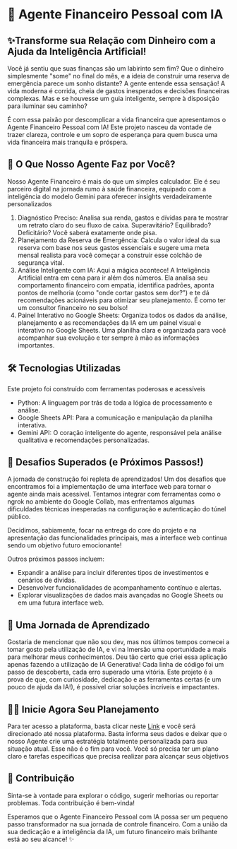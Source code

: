 # 🤖 Agente Financeiro Pessoal com IA

## ✨Transforme sua Relação com Dinheiro com a Ajuda da Inteligência Artificial!
Você já sentiu que suas finanças são um labirinto sem fim? Que o dinheiro simplesmente "some" no final do mês, e a ideia de construir uma reserva de emergência parece um sonho distante? A gente entende essa sensação! A vida moderna é corrida, cheia de gastos inesperados e decisões financeiras complexas. Mas e se houvesse um guia inteligente, sempre à disposição para iluminar seu caminho?

É com essa paixão por descomplicar a vida financeira que apresentamos o Agente Financeiro Pessoal com IA! Este projeto nasceu da vontade de trazer clareza, controle e um sopro de esperança para quem busca uma vida financeira mais tranquila e próspera.

## 🚀 O Que Nosso Agente Faz por Você?

Nosso Agente Financeiro é mais do que um simples calculador. Ele é seu parceiro digital na jornada rumo à saúde financeira, equipado com a inteligência do modelo Gemini para oferecer insights verdadeiramente personalizados

1. Diagnóstico Preciso: Analisa sua renda, gastos e dívidas para te mostrar um retrato claro do seu fluxo de caixa. Superavitário? Equilibrado? Deficitário? Você saberá exatamente onde pisa.
2. Planejamento da Reserva de Emergência: Calcula o valor ideal da sua reserva com base nos seus gastos essenciais e sugere uma meta mensal realista para você começar a construir esse colchão de segurança vital.
3. Análise Inteligente com IA: Aqui a mágica acontece! A Inteligência Artificial entra em cena para ir além dos números. Ela analisa seu comportamento financeiro com empatia, identifica padrões, aponta pontos de melhoria (como "onde cortar gastos sem dor?") e te dá recomendações acionáveis para otimizar seu planejamento. É como ter um consultor financeiro no seu bolso!
4. Painel Interativo no Google Sheets: Organiza todos os dados da análise, planejamento e as recomendações da IA em um painel visual e interativo no Google Sheets. Uma planilha clara e organizada para você acompanhar sua evolução e ter sempre à mão as informações importantes.

## 🛠️ Tecnologias Utilizadas

Este projeto foi construído com ferramentas poderosas e acessíveis
* Python: A linguagem por trás de toda a lógica de processamento e análise.
* Google Sheets API: Para a comunicação e manipulação da planilha interativa.
* Gemini API: O coração inteligente do agente, responsável pela análise qualitativa e recomendações personalizadas.

## 🚧 Desafios Superados (e Próximos Passos!)

A jornada de construção foi repleta de aprendizados! Um dos desafios que encontramos foi a implementação de uma interface web para tornar o agente ainda mais acessível. Tentamos integrar com ferramentas como o ngrok no ambiente do Google Collab, mas enfrentamos algumas dificuldades técnicas inesperadas na configuração e autenticação do túnel público.

Decidimos, sabiamente, focar na entrega do core do projeto e na apresentação das funcionalidades principais, mas a interface web continua sendo um objetivo futuro emocionante!

Outros próximos passos incluem:
* Expandir a análise para incluir diferentes tipos de investimentos e cenários de dívidas.
* Desenvolver funcionalidades de acompanhamento contínuo e alertas.
* Explorar visualizações de dados mais avançadas no Google Sheets ou em uma futura interface web.

## 🚀 Uma Jornada de Aprendizado

Gostaria de mencionar que não sou dev, mas nos últimos tempos comecei a tomar gosto pela utilização de IA, e vi na Imersão uma oportunidade a mais para melhorar meus conhecimentos. Deu tão certo que criei essa aplicação apenas fazendo a utilização de IA Generativa! Cada linha de código foi um passo de descoberta, cada erro superado uma vitória. Este projeto é a prova de que, com curiosidade, dedicação e as ferramentas certas (e um pouco de ajuda da IA!), é possível criar soluções incríveis e impactantes.

## 👨‍💻 Inicie Agora Seu Planejamento

Para ter acesso a plataforma, basta clicar neste [Link](https://6184-170-81-210-250.ngrok-free.app/) e você será direcionado até nossa plataforma. Basta informa seus dados e deixar que o nosso Agente crie uma estratégia totalmente personalizada para sua situação atual.
Esse não é o fim para você.
Você só precisa ter um plano claro e tarefas especificas que precisa realizar para alcançar seus objetivos


## 🤝 Contribuição
Sinta-se à vontade para explorar o código, sugerir melhorias ou reportar problemas. Toda contribuição é bem-vinda!

Esperamos que o Agente Financeiro Pessoal com IA possa ser um pequeno passo transformador na sua jornada de controle financeiro. Com a união da sua dedicação e a inteligência da IA, um futuro financeiro mais brilhante está ao seu alcance! ✨
